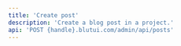 ```yaml
---
title: 'Create post'
description: 'Create a blog post in a project.'
api: 'POST {handle}.blutui.com/admin/api/posts'
---
```

